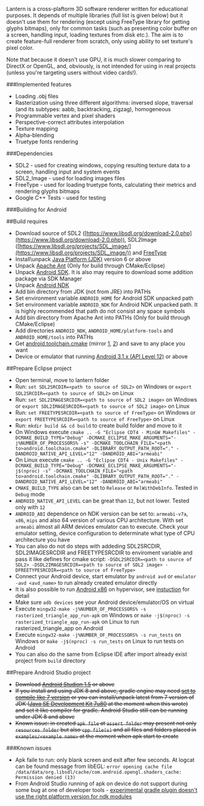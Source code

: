 Lantern is a cross-plaftorm 3D software renderer written for educational purposes. It depends of multiple libraries (full list is given below) but it doesn't use them for rendering (except using FreeType library for getting glyphs bitmaps), only for common tasks (such as presenting color buffer on a screen, handling input, loading textures from disk etc.). The aim is to create feature-full renderer from scratch, only using ability to set texture's pixel color.

Note that because it doesn't use GPU, it is much slower comparing to DirectX or OpenGL, and, obviously, is not intended for using in real projects (unless you're targeting users without video cards!).

###Implemented features

* Loading .obj files
* Rasterization using three different algorithms: inversed slope, traversal (and its subtypes: aabb, backtracking, zigzag), homogeneous
* Programmable vertex and pixel shaders
* Perspective-correct attributes interpolation
* Texture mapping
* Alpha-blending
* Truetype fonts rendering

###Dependencies

* SDL2 - used for creating windows, copying resulting texture data to a screen, handling input and system events
* SDL2_Image - used for loading images files
* FreeType - used for loading truetype fonts, calculating their metrics and rendering glyphs bitmaps
* Google C++ Tests - used for testing

###Building for Android

##Build requires
* Download source of SDL2 ([https://www.libsdl.org/download-2.0.php](https://www.libsdl.org/download-2.0.php)), SDL2Image ([https://www.libsdl.org/projects/SDL_image/](https://www.libsdl.org/projects/SDL_image/)) and [FreeType](http://www.freetype.org/download.html)
* Install\unpack [Java Platform (JDK)](http://www.oracle.com/technetwork/java/javase/downloads/index.html) version 6 or above
* Unpack [Apache Ant](http://ant.apache.org/bindownload.cgi) (Only for build through CMake/Eclipse)
* Unpack [Android SDK](http://developer.android.com/sdk/index.html). It is also may require to download some addition package via SDK Manager
* Unpack [Android NDK](http://developer.android.com/tools/sdk/ndk/index.html)
* Add bin directory from JDK (not from JRE) into PATHs
* Set environment variable ```ANDROID_HOME``` for Android SDK unpacked path
* Set environment variable ```ANDROID_NDK``` for Android NDK unpacked path. It is highly recommended that path do not consist any space symbols
* Add bin directory from Apache Ant into PATHs (Only for build through CMake/Eclipse)
* Add directories ```ANDROID_NDK```, ```ANDROID_HOME/platform-tools``` and ```ANDROID_HOME/tools``` into PATHs
* Get [android.toolchain.cmake](https://github.com/taka-no-me/android-cmake/blob/master/android.toolchain.cmake) (mirror [1](https://code.google.com/p/android-cmake/source/browse/toolchain/android.toolchain.cmake), [2](http://code.opencv.org/projects/opencv/repository/revisions/master/changes/platforms/android/android.toolchain.cmake)) and save to any place you want
* Device or emulator that running [Android 3.1.x (API Level 12)](https://developer.android.com/guide/topics/manifest/uses-sdk-element.html#ApiLevels) or above

##Prepare Eclipse project
* Open terminal, move to lantern folder
* Run: ```set SDL2SRCDIR=<path to source of SDL2>``` on Windows or ```export SDL2SRCDIR=<path to source of SDL2>``` on Linux
* Run: ```set SDL2IMAGESRCDIR=<path to source of SDL2 image>``` on Windows or ```export SDL2IMAGESRCDIR=<path to source of SDL2 image>``` on Linux
* Run: ```set FREETYPESRCDIR=<path to source of FreeType>``` on Windows or ```export FREETYPESRCDIR=<path to source of FreeType>``` on Linux
* Run: ```mkdir build && cd build``` to create build folder and move to it
* On Windows execute ```cmake .. -G "Eclipse CDT4 - MinGW Makefiles" -DCMAKE_BUILD_TYPE="Debug" -DCMAKE_ECLIPSE_MAKE_ARGUMENTS="-j%NUMBER_OF_PROCESSORS% -s" -DCMAKE_TOOLCHAIN_FILE="<path to>android.toolchain.cmake" -DLIBRARY_OUTPUT_PATH_ROOT="." -DANDROID_NATIVE_API_LEVEL="12" -DANDROID_ABI="armeabi"```
* On Linux execute ```cmake .. -G "Eclipse CDT4 - Unix Makefiles" -DCMAKE_BUILD_TYPE="Debug" -DCMAKE_ECLIPSE_MAKE_ARGUMENTS="-j$(nproc) -s" -DCMAKE_TOOLCHAIN_FILE="<path to>android.toolchain.cmake" -DLIBRARY_OUTPUT_PATH_ROOT="." -DANDROID_NATIVE_API_LEVEL="12" -DANDROID_ABI="armeabi"```
* ```CMAKE_BUILD_TYPE``` also can be set to ```Release``` or ```RelWithDebInfo```. Tested in ```Debug``` mode
* ```ANDROID_NATIVE_API_LEVEL``` can be great than ```12```, but not lower. Tested only with ```12```
* ```ANDROID_ABI``` dependence on NDK version can be set to: ```armeabi-v7a```, ```x86```, ```mips``` and also 64 version of various CPU architecture. With set ```armeabi``` almost all ARM devices emulator can to execute. Check your emulator setting, device configuration to determinate what type of CPU architecture you have
* You can also do not do steps with addeding SDL2SRCDIR, SDL2IMAGESRCDIR and FREETYPESRCDIR to enviroment variable and pass it like defines for cmake script: ```-DSDL2SRCDIR=<path to source of SDL2> -DSDL2IMAGESRCDIR=<path to source of SDL2 image> -DFREETYPESRCDIR=<path to source of FreeType>```
* Connect your Android device, start emulator by ```android avd``` or ```emulator -avd <avd_name>``` to run already created emulator directly
* It is also possible to run [Android x86](http://www.android-x86.org/download) on hypervisor, see [instuction](http://www.android-x86.org/documents/debug-howto) for detail
* Make sure ```adb devices``` see your Android device/emulator/OS on virtual
* Execute ```mingw32-make -j%NUMBER_OF_PROCESSORS% -s rasterized_triangle_app_run-apk``` on Windows or ```make -j$(nproc) -s rasterized_triangle_app_run-apk``` on Linux to run rasterized_triangle_app on Android
* Execute ```mingw32-make -j%NUMBER_OF_PROCESSORS% -s run_tests``` on Windows or ```make -j$(nproc) -s run_tests``` on Linux to run tests on Android
* You can also do the same from Eclipse IDE after import already exist project from ```build``` directory

##Prepare Android Studio project
* ~~Download [Android Studion 1.5](http://tools.android.com/download/studio/builds/1-5-preview-1) or above~~
* ~~If you install and using JDK 8 and above, gradle engine may need [set to compile like 7 version](http://tools.android.com/tech-docs/new-build-system/user-guide#TOC-Using-sourceCompatibility-1.7) or you can install/unpack latest from 7 version of JDK ([Java SE Development Kit 7u80](http://www.oracle.com/technetwork/java/javase/downloads/jdk7-downloads-1880260.html) at the moment when this wrote) and set it like compiler for gradle. Android Studio still can be running under JDK 8 and above~~
* ~~Known issue: in created ```apk file``` at ```assert folder``` may present not only ```resources folder``` but also ```cpp file(s)``` and all files and folders placed in ```examples/<example name>``` at the moment when apk start to create~~

###Known issues
* Apk faile to run: only blank screen and exit after few seconds. At logcat can be found message from libEGL: ```error opening cache file /data/data/org.libsdl/cache/com.android.opengl.shaders_cache: Permission denied (13)```
* From Android Studio running of apk on device do not support during some bug at one of developer tools - [experimental gradle plugin doesn't use the right platform version for ndk modules](https://code.google.com/p/android/issues/detail?id=177530)
